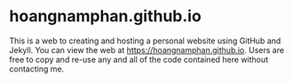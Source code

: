 hoangnamphan.github.io
=====================
This is a web to creating and hosting a personal website using GitHub and Jekyll. You can view the web at <https://hoangnamphan.github.io>.
Users are free to copy and re-use any and all of the code contained here without contacting me.


